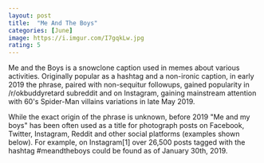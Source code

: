 ```yaml
---
layout: post
title:  "Me And The Boys"
categories: [June]
image: https://i.imgur.com/I7gqkLw.jpg
rating: 5
---
```


Me and the Boys is a snowclone caption used in memes about various activities. Originally popular as a hashtag and a non-ironic caption, in early 2019 the phrase, paired with non-sequitur followups, gained popularity in /r/okbuddyretard subreddit and on Instagram, gaining mainstream attention with 60's Spider-Man villains variations in late May 2019.

While the exact origin of the phrase is unknown, before 2019 "Me and my boys" has been often used as a title for photograph posts on Facebook, Twitter, Instagram, Reddit and other social platforms (examples shown below). For example, on Instagram[1] over 26,500 posts tagged with the hashtag #meandtheboys could be found as of January 30th, 2019.
